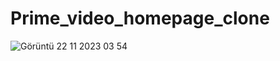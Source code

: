 # Prime_video_homepage_clone

![Görüntü 22 11 2023 03 54](https://github.com/MhYldrm/Prime-Video-Homepage-Clone-Basic-/assets/148917171/1ccd8d9c-8b7b-4c75-87cb-1f639c9bb49f)

